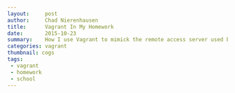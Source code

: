 ```yaml
---
layout:     post
author:     Chad Nierenhausen
title:      Vagrant In My Homework
date:       2015-10-23
summary:    How I use Vagrant to mimick the remote access server used by the Computer Science Department at the University of Arizona.
categories: vagrant
thumbnail: cogs
tags:
 - vagrant
 - homework
 - school
---
```


